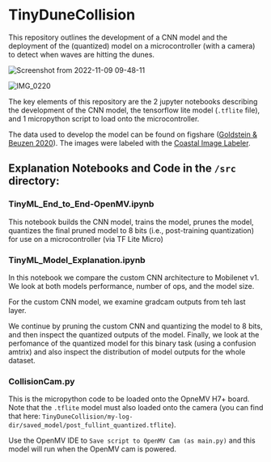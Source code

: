 # TinyDuneCollision

This repository outlines the development of a CNN model and the deployment of the (quantized) model on a microcontroller (with a camera) to detect when waves are hitting the dunes.

![Screenshot from 2022-11-09 09-48-11](https://user-images.githubusercontent.com/5330599/200861662-fb35bedd-1e40-4d23-bb47-799f553eab1c.png)

![IMG_0220](https://user-images.githubusercontent.com/5330599/200861675-22daa152-57c1-40d3-b011-d9e9b858c607.jpg)

The key elements of this repository are the 2 jupyter notebooks describing the development of the CNN model, the tensorflow lite model (`.tflite` file), and 1 micropython script to load onto the microcontroller.

The data used to develop the model can be found on figshare ([Goldstein & Beuzen 2020](https://doi.org/10.6084/m9.figshare.12765494.v1)). The images were labeled with the [Coastal Image Labeler](https://github.com/UNCG-DAISY/Coastal-Image-Labeler).

## Explanation Notebooks and Code in the `/src` directory:

### TinyML_End_to_End-OpenMV.ipynb

This notebook builds the CNN model, trains the model, prunes the model, quantizes the final pruned model to 8 bits (i.e., post-training quantization) for use on a microcontroller (via TF Lite Micro)

### TinyML_Model_Explanation.ipynb

In this notebook we compare the custom CNN architecture to Mobilenet v1. We look at both models performance, number of ops, and the model size.

For the custom CNN model, we examine gradcam outputs from teh last layer.

We continue by pruning the custom CNN and quantizing the model to 8 bits, and then inspect the quantized outputs of the model. Finally, we look at the perfomance of the quantized model for this binary task (using a confusion amtrix) and also inspect the distribution of model outputs for the whole dataset.

### CollisionCam.py

This is the micropython code to be loaded onto the OpneMV H7+ board. Note that the `.tflite` model must also loaded onto the camera (you can find that here: `TinyDuneCollision/my-log-dir/saved_model/post_fullint_quantized.tflite`).

Use the OpenMV IDE to `Save script to OpenMV Cam (as main.py)` and this model will run when the OpenMV cam is powered.

